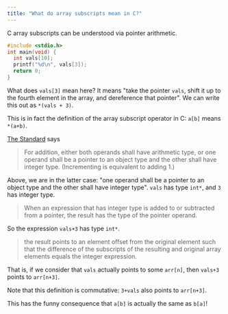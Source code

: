 ```yaml
---
title: "What do array subscripts mean in C?"
---
```


C array subscripts can be understood via pointer arithmetic.

```c
#include <stdio.h>
int main(void) {
  int vals[10];
  printf("%d\n", vals[3]);
  return 0;
}
```

What does `vals[3]` mean here? It means "take the pointer `vals`, shift it up to the fourth element in the array, and dereference that pointer". We can write this out as `*(vals + 3)`.

This is in fact the definition of the array subscript operator in C: `a[b]` means `*(a+b)`.

[The Standard](http://www.open-std.org/jtc1/sc22/wg14/www/docs/n1256.pdf) says

> For addition, either both operands shall have arithmetic type, or one operand shall be a
> pointer to an object type and the other shall have integer type. (Incrementing is
> equivalent to adding 1.)

Above, we are in the latter case: "one operand shall be a pointer to an object type and the other shall have integer type". `vals` has type `int*`, and `3` has integer type.

> When an expression that has integer type is added to or subtracted from a pointer, the
> result has the type of the pointer operand.

So the expression `vals+3` has type `int*`.

> the result points to an element offset from the original element such that the difference of the subscripts of the resulting and original array elements equals the integer expression.

That is, if we consider that `vals` actually points to some `arr[n]`, then `vals+3` points to `arr[n+3]`.

Note that this definition is commutative: `3+vals` also points to `arr[n+3]`.

This has the funny consequence that `a[b]` is actually the same as `b[a]`!
